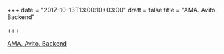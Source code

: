+++
date = "2017-10-13T13:00:10+03:00"
draft = false
title = "AMA. Avito. Backend"

+++

<p><a href="https://habrahabr.ru/company/avito/blog/339996/">AMA. Avito. Backend</a></p>
